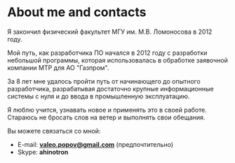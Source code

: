 # About me and contacts

Я закончил физический факультет МГУ им. М.В. Ломоносова в 2012 году.

Мой путь, как разработчика ПО начался в 2012 году с разработки небольшой программы, которая использовалась в обработке заявочной компании МТР для АО "Газпром".

За 8 лет мне удалось пройти путь от начинающего до опытного разработчика, разрабатывая достаточно крупные информационные системы с нуля и до ввода в промышленную эксплуатацию.

Я люблю учится, узнавать новое и применять это в своей работе. Стараюсь не бросать слов на ветер и выполнять свои обещания.

Вы можете связаться со мной:

* E-mail: **valeo.popov@gmail.com** (предпочтительно)
* Skype: **ahinotron**

